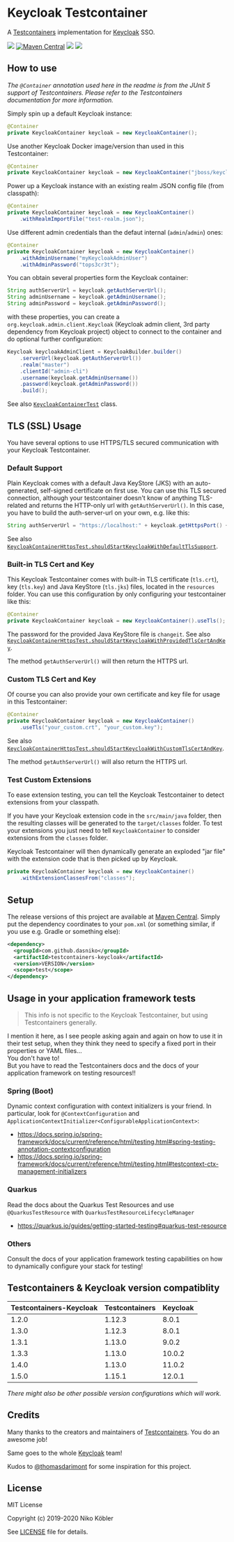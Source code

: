 # Keycloak Testcontainer

A [Testcontainers](https://www.testcontainers.org/) implementation for [Keycloak](https://www.keycloak.org/) SSO.

![](https://img.shields.io/github/v/release/dasniko/testcontainers-keycloak?label=Release)
[![Maven Central](https://img.shields.io/maven-central/v/com.github.dasniko/testcontainers-keycloak.svg?label=Maven%20Central)](https://search.maven.org/search?q=g:%22com.github.dasniko%22%20AND%20a:%22testcontainers-keycloak%22)
![](https://img.shields.io/github/license/dasniko/testcontainers-keycloak?label=License)
![](https://img.shields.io/badge/Keycloak-12.0.1-blue)

## How to use

_The `@Container` annotation used here in the readme is from the JUnit 5 support of Testcontainers.
Please refer to the Testcontainers documentation for more information._

Simply spin up a default Keycloak instance:

```java
@Container
private KeycloakContainer keycloak = new KeycloakContainer();
```

Use another Keycloak Docker image/version than used in this Testcontainer:

```java
@Container
private KeycloakContainer keycloak = new KeycloakContainer("jboss/keycloak:12.0.1");
```

Power up a Keycloak instance with an existing realm JSON config file (from classpath):

```java
@Container
private KeycloakContainer keycloak = new KeycloakContainer()
    .withRealmImportFile("test-realm.json");
```

Use different admin credentials than the defaut internal (`admin`/`admin`) ones:

```java
@Container
private KeycloakContainer keycloak = new KeycloakContainer()
    .withAdminUsername("myKeycloakAdminUser")
    .withAdminPassword("tops3cr3t");
```

You can obtain several properties form the Keycloak container:

```java
String authServerUrl = keycloak.getAuthServerUrl();
String adminUsername = keycloak.getAdminUsername();
String adminPassword = keycloak.getAdminPassword();
```

with these properties, you can create a `org.keycloak.admin.client.Keycloak` (Keycloak admin client, 3rd party dependency from Keycloak project) object to connect to the container and do optional further configuration:

```java
Keycloak keycloakAdminClient = KeycloakBuilder.builder()
    .serverUrl(keycloak.getAuthServerUrl())
    .realm("master")
    .clientId("admin-cli")
    .username(keycloak.getAdminUsername())
    .password(keycloak.getAdminPassword())
    .build();
```

See also [`KeycloakContainerTest`](./src/test/java/dasniko/testcontainers/keycloak/KeycloakContainerTest.java) class.

## TLS (SSL) Usage

You have several options to use HTTPS/TLS secured communication with your Keycloak Testcontainer.

### Default Support

Plain Keycloak comes with a default Java KeyStore (JKS) with an auto-generated, self-signed certificate on first use.
You can use this TLS secured connection, although your testcontainer doesn't know of anything TLS-related and returns the HTTP-only url with `getAuthServerUrl()`.
In this case, you have to build the auth-server-url on your own, e.g. like this:

```java
String authServerUrl = "https://localhost:" + keycloak.getHttpsPort() + "/auth";
```

See also [`KeycloakContainerHttpsTest.shouldStartKeycloakWithDefaultTlsSupport`](./src/test/java/dasniko/testcontainers/keycloak/KeycloakContainerHttpsTest.java#L23).

### Built-in TLS Cert and Key

This Keycloak Testcontainer comes with built-in TLS certificate (`tls.crt`), key (`tls.key`) and Java KeyStore (`tls.jks`) files, located in the `resources` folder.
You can use this configuration by only configuring your testcontainer like this:

```java
@Container
private KeycloakContainer keycloak = new KeycloakContainer().useTls();
```

The password for the provided Java KeyStore file is `changeit`.
See also [`KeycloakContainerHttpsTest.shouldStartKeycloakWithProvidedTlsCertAndKey`](./src/test/java/dasniko/testcontainers/keycloak/KeycloakContainerHttpsTest.java#L36).

The method `getAuthServerUrl()` will then return the HTTPS url.

### Custom TLS Cert and Key

Of course you can also provide your own certificate and key file for usage in this Testcontainer:

```java
@Container
private KeycloakContainer keycloak = new KeycloakContainer()
    .useTls("your_custom.crt", "your_custom.key");
```

See also [`KeycloakContainerHttpsTest.shouldStartKeycloakWithCustomTlsCertAndKey`](./src/test/java/dasniko/testcontainers/keycloak/KeycloakContainerHttpsTest.java#L44).

The method `getAuthServerUrl()` will also return the HTTPS url.

### Test Custom Extensions

To ease extension testing, you can tell the Keycloak Testcontainer to detect extensions from your classpath.

If you have your Keycloak extension code in the `src/main/java` folder, then the resulting classes will be generated to the `target/classes` folder.
To test your extensions you just need to tell `KeycloakContainer` to consider extensions from the `classes` folder.

Keycloak Testcontainer will then dynamically generate an exploded "jar file" with the extension code that is then picked up by Keycloak.

```java
private KeycloakContainer keycloak = new KeycloakContainer()
    .withExtensionClassesFrom("classes");
```

## Setup

The release versions of this project are available at [Maven Central](https://search.maven.org/artifact/com.github.dasniko/testcontainers-keycloak).
Simply put the dependency coordinates to your `pom.xml` (or something similar, if you use e.g. Gradle or something else):

```xml
<dependency>
  <groupId>com.github.dasniko</groupId>
  <artifactId>testcontainers-keycloak</artifactId>
  <version>VERSION</version>
  <scope>test</scope>
</dependency>
```

## Usage in your application framework tests

> This info is not specific to the Keycloak Testcontainer, but using Testcontainers generally.

I mention it here, as I see people asking again and again on how to use it in their test setup, when they think they need to specify a fixed port in their properties or YAML files...  
You don't have to!  
But you have to read the Testcontainers docs and the docs of your application framework on testing resources!!

### Spring (Boot)

Dynamic context configuration with context initializers is your friend.
In particular, look for `@ContextConfiguration` and `ApplicationContextInitializer<ConfigurableApplicationContext>`:
* https://docs.spring.io/spring-framework/docs/current/reference/html/testing.html#spring-testing-annotation-contextconfiguration
* https://docs.spring.io/spring-framework/docs/current/reference/html/testing.html#testcontext-ctx-management-initializers

### Quarkus

Read the docs about the Quarkus Test Resources and use `@QuarkusTestResource` with `QuarkusTestResourceLifecycleManager`
* https://quarkus.io/guides/getting-started-testing#quarkus-test-resource

### Others

Consult the docs of your application framework testing capabilities on how to dynamically configure your stack for testing!


## Testcontainers & Keycloak version compatiblity

|Testcontainers-Keycloak |Testcontainers |Keycloak
|---|---|---
|1.2.0 |1.12.3 |8.0.1
|1.3.0 |1.12.3 |8.0.1
|1.3.1 |1.13.0 |9.0.2
|1.3.3 |1.13.0 |10.0.2
|1.4.0 |1.13.0 |11.0.2
|1.5.0 |1.15.1 |12.0.1

_There might also be other possible version configurations which will work._

## Credits

Many thanks to the creators and maintainers of [Testcontainers](https://www.testcontainers.org/).
You do an awesome job!

Same goes to the whole [Keycloak](https://www.keycloak.org/) team!

Kudos to [@thomasdarimont](https://github.com/thomasdarimont) for some inspiration for this project.

## License

MIT License

Copyright (c) 2019-2020 Niko Köbler

See [LICENSE](LICENSE) file for details.
